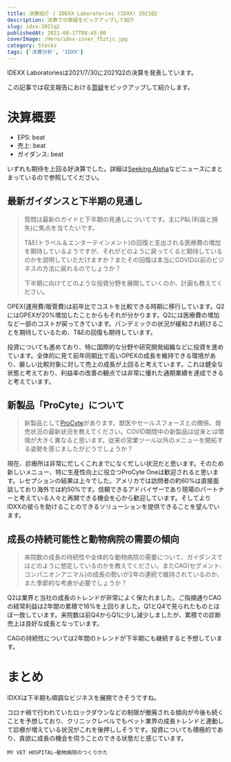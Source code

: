 ```yaml
---
title: 決算紹介 | IDEXX Laboratories (IDXX) 2021Q2
description: 決算での質疑をピックアップして紹介
slug: idxx-2021q2
publishedAt: 2021-08-17T08:45:00
coverImage: /Hero/idxx-cover_f5ztjc.jpg
category: Stocks
tags: ['決算分析', 'IDXX']
---
```


IDEXX Laboratoriesは2021/7/30に2021Q2の決算を発表しています。

この記事では収支報告における[質疑](https://www.fool.com/earnings/call-transcripts/2021/07/30/idexx-laboratories-inc-idxx-q2-2021-earnings-call/)をピックアップして紹介します。

# 決算概要

- EPS: beat
- 売上: beat
- ガイダンス: beat

いずれも期待を上回る好決算でした。詳細は[Seeking Alpha](https://seekingalpha.com/news/3722182-idexx-laboratories-eps-beats-0_23-beats-on-revenue)などニュースにまとまっているので参照してください。

## 最新ガイダンスと下半期の見通し

> 質問は最新のガイドと下半期の見通しについてです。主にP&L(利益と損失)に焦点を当てたいです。
>
> T&E(トラベル＆エンターテインメント)の回復と支出される医療費の増加を期待しているようですが、それがどのように戻ってくると期待しているのかを説明していただけますか？またその回復は本当にCOVID以前のビジネスの方法に戻れるのでしょうか？
>
> 下半期に向けてどのような投資分野を展開していくのか、計画も教えてください。

OPEX(運用費/販管費)は前年比でコストを比較できる時期に移行しています。Q2にはOPEXが20%増加したことからもそれが分かります。Q2には医療費の増加など一部のコストが戻ってきています。パンデミックの状況が緩和され続けることを期待しているため、T&Eの回復も期待しています。

投資についても進めており、特に国際的な分野や研究開発組織などに投資を進めています。全体的に見て前年同期比で高いOPEXの成長を維持できる環境があり、厳しい比較対象に対して売上の成長が上回ると考えています。これは健全な状態と考えており、利益率の改善の観点では非常に優れた通期業績を達成できると考えています。

## 新製品「ProCyte」について

> 新製品として[ProCyte](https://www.idexx.co.jp/ja/veterinary/analyzers/procyte-dx-analyzer/)があります。獣医やセールスフォースとの関係、発売状況の最新状況を教えてください。COVID期間中の新製品は従来とは環境が大きく異なると思います。従来の営業ツール以外のメニューを開拓する姿勢を感じましたがどうでしょうか？

現在、診療所は非常に忙しくこれまでになく忙しい状況だと思います。そのため新しいメニュー、特に生産性向上に役立つProCyte Oneは歓迎されると思います。レセプションの結果は上々でした。アメリカでは訪問者の約60%は直接面談しており海外では約50%です。信頼できるアドバイザーであり現場のパートナーと考えている人々と再開できる機会を心から歓迎しています。そしてよりIDXXの彼らを助けることのできるソリューションを提供できることを望んでいます。

## 成長の持続可能性と動物病院の需要の傾向

> 来院数の成長の持続性や全体的な動物病院の需要について、ガイダンスではどのように想定しているのかを教えてください。またCAG(セグメント:コンパニオンアニマル)の成長の勢いが2年の連続で維持されているのか、また季節的な考慮が必要でしょうか？

Q2は業界と当社の成長のトレンドが非常によく保たれました。ご指摘通りCAGの経常利益は2年間の累積で16%を上回りました。Q1とQ4で見られたものとほぼ一致しています。来院数は前Q4からQ1に少し減少しましたが、累積での診断売上は良好な成長となっています。

CAGの持続性については2年間のトレンドが下半期にも継続すると予想しています。

# まとめ

IDXXは下半期も順調なビジネスを展開できそうですね。

コロナ禍で行われていたロックダウンなどの制限が撤廃される傾向が今後も続くことを予想しており、クリニックレベルでもペット業界の成長トレンドと連動して診療が増えている状況がこれを後押ししそうです。投資についても積極的であり、貪欲に成長の機会を伺うことのできる状態だと感じています。

```amazon:4895310329
MY VET HOSPITAL―動物病院のつくりかた
```
